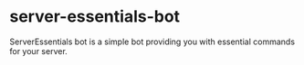 # server-essentials-bot
ServerEssentials bot is a simple bot providing you with essential commands for your server. 
